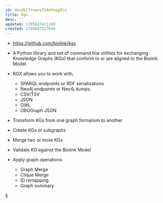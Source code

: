 ```yaml
---
id: dxudbl7rxavyf544fegg9lo
title: Kgx
desc: ''
updated: 1705847411189
created: 1705847227694
---
```



- https://github.com/biolink/kgx
- A Python library and set of command line utilities for exchanging Knowledge Graphs (KGs) that conform to or are aligned to the Biolink Model.
- KGX allows you to work with,
    * SPARQL endpoints or RDF serializations
    * Neo4j endpoints or Neo4j dumps
    * CSV/TSV
    * JSON
    * OWL
    * OBOGraph JSON


- Transform KGs from one graph formalism to another
- Create KGs or subgraphs
- Merge two or more KGs
- Validate KG against the Biolink Model
- Apply graph operations
    * Graph Merge
    * Clique Merge
    * ID remapping
    * Graph summary


§